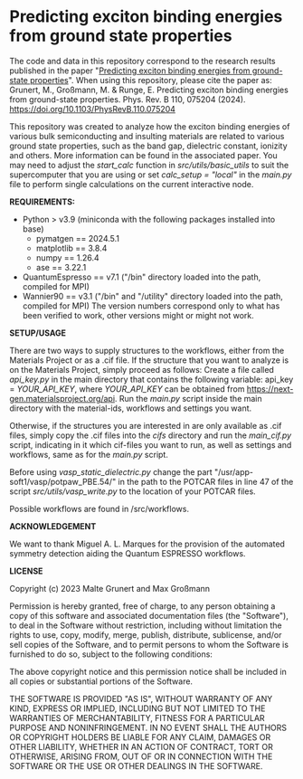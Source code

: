# Predicting exciton binding energies from ground state properties

The code and data in this repository correspond to the research results published in the paper "[Predicting exciton binding energies from ground-state properties](https://journals.aps.org/prb/abstract/10.1103/PhysRevB.110.075204)". 
When using this repository, please cite the paper as: Grunert, M., Großmann, M. & Runge, E. Predicting exciton binding energies from ground-state properties. Phys. Rev. B 110, 075204 (2024). https://doi.org/10.1103/PhysRevB.110.075204

This repository was created to analyze how the exciton binding energies of various bulk
semiconducting and insulting materials are related to various ground state properties,
such as the band gap, dielectric constant, ionizity and others. More information can
be found in the associated paper. You may need to adjust the *start_calc* function in 
*src/utils/basic_utils* to suit the supercomputer that you are using or set *calc_setup = "local"* 
in the *main.py* file to perform single calculations on the current interactive node.

**REQUIREMENTS:**

- Python > v3.9 (miniconda with the following packages installed into base)
    - pymatgen == 2024.5.1
    - matplotlib == 3.8.4
    - numpy == 1.26.4
    - ase == 3.22.1
- QuantumEspresso == v7.1 ("/bin" directory loaded into the path, compiled for MPI)
- Wannier90 == v3.1 ("/bin" and "/utility" directory loaded into the path, compiled for MPI)
The version numbers correspond only to what has been verified to work, other versions might or might not work.

**SETUP/USAGE**

There are two ways to supply structures to the workflows, either from the Materials Project or as a .cif file.
If the structure that you want to analyze is on the Materials Project, simply proceed as follows:
Create a file called *api_key.py* in the main directory that contains the following variable: api_key = *YOUR_API_KEY*, 
where *YOUR_API_KEY* can be obtained from https://next-gen.materialsproject.org/api.
Run the *main.py* script inside the main directory with the material-ids, workflows and settings you want.

Otherwise, if the structures you are interested in are only available as .cif files, simply copy the .cif files into the *cifs* directory
and run the *main_cif.py* script, indicating in it which cif-files you want to run, as well as settings and workflows, 
same as for the *main.py* script.

Before using *vasp_static_dielectric.py* change the part "/usr/app-soft1/vasp/potpaw_PBE.54/" in the path to the POTCAR files in line 47 of the script *src/utils/vasp_write.py* to the location of your POTCAR files.

Possible workflows are found in /src/workflows.

**ACKNOWLEDGEMENT**

We want to thank Miguel A. L. Marques for the provision of the automated symmetry detection aiding the Quantum ESPRESSO workflows.

**LICENSE**

Copyright (c) 2023 Malte Grunert and Max Großmann 

Permission is hereby granted, free of charge, to any person obtaining a copy
of this software and associated documentation files (the "Software"), to deal
in the Software without restriction, including without limitation the rights
to use, copy, modify, merge, publish, distribute, sublicense, and/or sell
copies of the Software, and to permit persons to whom the Software is
furnished to do so, subject to the following conditions:

The above copyright notice and this permission notice shall be included in all
copies or substantial portions of the Software.

THE SOFTWARE IS PROVIDED "AS IS", WITHOUT WARRANTY OF ANY KIND, EXPRESS OR
IMPLIED, INCLUDING BUT NOT LIMITED TO THE WARRANTIES OF MERCHANTABILITY,
FITNESS FOR A PARTICULAR PURPOSE AND NONINFRINGEMENT. IN NO EVENT SHALL THE
AUTHORS OR COPYRIGHT HOLDERS BE LIABLE FOR ANY CLAIM, DAMAGES OR OTHER
LIABILITY, WHETHER IN AN ACTION OF CONTRACT, TORT OR OTHERWISE, ARISING FROM,
OUT OF OR IN CONNECTION WITH THE SOFTWARE OR THE USE OR OTHER DEALINGS IN THE
SOFTWARE.
